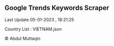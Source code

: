 

## Google Trends Keywords Scraper 
 
Last Update 05-01-2023 , 18:21:25

Country List :
VIETNAM.json



© Abdul Muttaqin 
